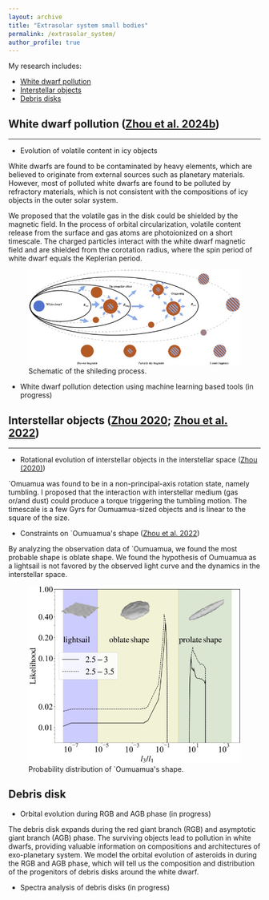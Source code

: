```yaml
---
layout: archive
title: "Extrasolar system small bodies"
permalink: /extrasolar_system/
author_profile: true
---
```



My research includes:
* [White dwarf pollution](#white-dwarf-pollution-zhou-et-al-2024b) 
* [Interstellar objects](#interstellar-objects-zhou-2020-zhou-et-al-2022)
* [Debris disks](#debris-disk-during-rgb-and-agb-phase-in-progress)

## White dwarf pollution ([Zhou et al. 2024b](https://www.aanda.org/articles/aa/abs/2024/07/aa49271-24/aa49271-24.html))
-----
- Evolution of volatile content in icy objects

White dwarfs are found to be contaminated by heavy elements, which are believed to originate from external sources such as planetary materials. However, most of polluted white dwarfs are found to be polluted by refractory materials, which is not consistent with the compositions of icy objects in the outer solar system.

We proposed that the volatile gas in the disk could be shielded by the magnetic field. In the process of orbital circularization, volatile content release from the surface and gas atoms are photoionized on a short timescale. The charged particles interact with the white dwarf magnetic field and are shielded from the corotation radius, where the spin period of white dwarf equals the Keplerian period.

<figure>
  <img src="/images/schematic_overview.jpg" alt="This is the caption for the image">
  <figcaption>Schematic of the shileding process.</figcaption>
</figure>

- White dwarf pollution detection using machine learning based tools (in progress)

## Interstellar objects ([Zhou 2020](https://iopscience.iop.org/article/10.3847/1538-4357/ab9f3e/meta); [Zhou et al. 2022](https://www.aanda.org/articles/aa/abs/2022/11/aa44119-22/aa44119-22.html))
-----

- Rotational evolution of interstellar objects in the interstellar space ([Zhou (2020)](https://iopscience.iop.org/article/10.3847/1538-4357/ab9f3e/meta))

`Omuamua was found to be in a non-principal-axis rotation state, namely tumbling. I proposed that the interaction with interstellar medium (gas or/and dust) could produce a torque triggering the tumbling motion. The timescale is a few Gyrs for Oumuamua-sized objects and is linear to the square of the size.

- Constraints on `Oumuamua's shape ([Zhou et al. 2022](https://www.aanda.org/articles/aa/abs/2022/11/aa44119-22/aa44119-22.html))

By analyzing the observation data of `Oumuamua, we found the most probable shape is oblate shape. We found the hypothesis of Oumuamua as a lightsail is not favored by the observed light curve and the dynamics in the interstellar space.

<figure>
  <img src="/images/Oumuamua.jpg" alt="This is the caption for the image">
  <figcaption>Probability distribution of `Oumuamua's shape.</figcaption>
</figure>

## Debris disk 

- Orbital evolution during RGB and AGB phase (in progress)

The debris disk expands during the red giant branch (RGB) and asymptotic giant branch (AGB) phase. The surviving objects lead to pollution in white dwarfs, providing valuable information on compositions and architectures of exo-planetary system. We model the orbital evolution of asteroids in during the RGB and AGB phase, which will tell us the composition and distribution of the progenitors of debris disks around the white dwarf.

- Spectra analysis of debris disks (in progress)



